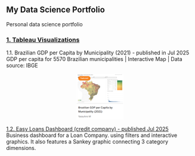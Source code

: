 ## My Data Science Portfolio
Personal data science portfolio

### [1. Tableau Visualizations](https://public.tableau.com/app/profile/yassuhiro.m/vizzes) 
1.1. Brazilian GDP per Capita by Municipality (2021) - published in Jul 2025
GDP per capita for 5570 Brazilian municipalities | Interactive Map | Data source: IBGE
<p align="center">
  <a href="https://public.tableau.com/app/profile/yassuhiro.m/viz/BrazilianGDPperCapitabyMunicipality2021/BrazilianGDPperCapita-InteractiveDashboard">
    <img src="https://github.com/YassuhiroM/project-assets/blob/main/img_tableau_br_gdp_2021.png" alt="Brazilian GDP per Capita Dashboard Thumbnail" width="25%">
  </a>
</p>

[1.2. Easy Loans Dashboard (credit company) - published Jul 2025](https://public.tableau.com/views/EasyLoansReport_M_Yassuhiro_Iha/Dashboard1?:language=en-US&:sid=&:redirect=auth&:display_count=n&:origin=viz_share_link)  
Business dashboard for a Loan Company. using filters and interactive graphics. It also features a Sankey graphic connecting 3 category dimensions.



